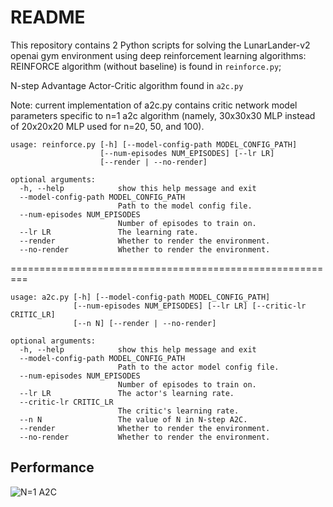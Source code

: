 # README
This repository contains 2 Python scripts for solving the LunarLander-v2 openai gym environment using deep reinforcement learning algorithms: REINFORCE algorithm (without baseline) is found in `reinforce.py`; 

N-step Advantage Actor-Critic algorithm found in `a2c.py`

Note: current implementation of a2c.py contains critic network model parameters specific to n=1 a2c algorithm (namely, 30x30x30 MLP instead of 20x20x20 MLP used for n=20, 50, and 100).

```
usage: reinforce.py [-h] [--model-config-path MODEL_CONFIG_PATH]
                    [--num-episodes NUM_EPISODES] [--lr LR]
                    [--render | --no-render]

optional arguments:
  -h, --help            show this help message and exit
  --model-config-path MODEL_CONFIG_PATH
                        Path to the model config file.
  --num-episodes NUM_EPISODES
                        Number of episodes to train on.
  --lr LR               The learning rate.
  --render              Whether to render the environment.
  --no-render           Whether to render the environment.
```
=========================================================
```
usage: a2c.py [-h] [--model-config-path MODEL_CONFIG_PATH]
              [--num-episodes NUM_EPISODES] [--lr LR] [--critic-lr CRITIC_LR]
              [--n N] [--render | --no-render]

optional arguments:
  -h, --help            show this help message and exit
  --model-config-path MODEL_CONFIG_PATH
                        Path to the actor model config file.
  --num-episodes NUM_EPISODES
                        Number of episodes to train on.
  --lr LR               The actor's learning rate.
  --critic-lr CRITIC_LR
                        The critic's learning rate.
  --n N                 The value of N in N-step A2C.
  --render              Whether to render the environment.
  --no-render           Whether to render the environment.

```
## Performance

![N=1 A2C](/assets/1_mean.png)
